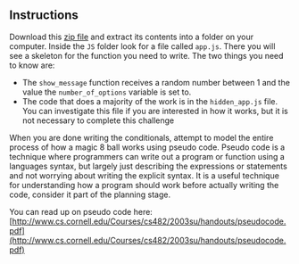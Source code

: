 <section class="module-section" name="Instructions">&nbsp;</section>

## Instructions

Download this [zip file](https://ce1cd149051ddc9481b6-f8e9da132f3f4dcd72ee74f6806d20f5.ssl.cf2.rackcdn.com/immersive/magic8ball.zip) and extract its contents into a folder on your computer. Inside the ```JS``` folder look for a file called ```app.js```. There you will see a skeleton for the function you need to write. The two things you need to know are:

* The ```show_message``` function receives a random number between 1 and the value the ```number_of_options``` variable is set to.
* The code that does a majority of the work is in the ```hidden_app.js``` file. You can investigate this file if you are interested in how it works, but it is not necessary to complete this challenge

When you are done writing the conditionals, attempt to model the entire process of how a magic 8 ball works using pseudo code. Pseudo code is a technique where programmers can write out a program or function using a languages syntax, but largely just describing the expressions or statements and not worrying about writing the explicit syntax. It is a useful technique for understanding how a program should work before actually writing the code, consider it part of the planning stage.

You can read up on pseudo code here: [http://www.cs.cornell.edu/Courses/cs482/2003su/handouts/pseudocode.pdf](http://www.cs.cornell.edu/Courses/cs482/2003su/handouts/pseudocode.pdf)

